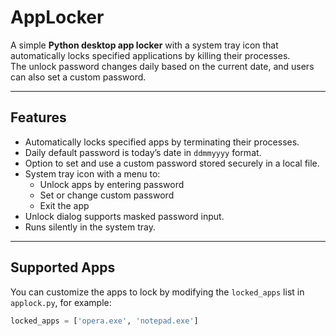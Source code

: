 # AppLocker

A simple **Python desktop app locker** with a system tray icon that automatically locks specified applications by killing their processes.  
The unlock password changes daily based on the current date, and users can also set a custom password.

---

## Features

- Automatically locks specified apps by terminating their processes.
- Daily default password is today’s date in `ddmmyyyy` format.
- Option to set and use a custom password stored securely in a local file.
- System tray icon with a menu to:
  - Unlock apps by entering password
  - Set or change custom password
  - Exit the app
- Unlock dialog supports masked password input.
- Runs silently in the system tray.

---

## Supported Apps

You can customize the apps to lock by modifying the `locked_apps` list in `applock.py`, for example:

```python
locked_apps = ['opera.exe', 'notepad.exe']

